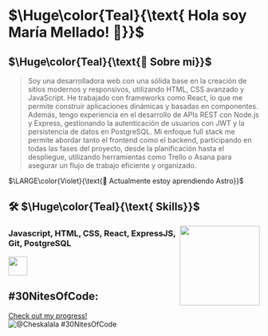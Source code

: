 
# $\Huge\color{Teal}{\text{ Hola soy María Mellado! 👋}}$

## $\Huge\color{Teal}{\text{🚀 Sobre mi}}$


> Soy una desarrolladora web con una sólida base en la creación de sitios modernos y responsivos, utilizando HTML, CSS avanzado y JavaScript. He trabajado con frameworks como React, lo que me permite construir aplicaciones dinámicas y basadas en componentes. Además, tengo experiencia en el desarrollo de APIs REST con Node.js y Express, gestionando la autenticación de usuarios con JWT y la persistencia de datos en PostgreSQL. Mi enfoque full stack me permite abordar tanto el frontend como el backend, participando en todas las fases del proyecto, desde la planificación hasta el despliegue, utilizando herramientas como Trello o Asana para asegurar un flujo de trabajo eficiente y organizado.


$\LARGE\color{Violet}{\text{🧠 Actualmente estoy aprendiendo Astro}}$

## 🛠 $\Huge\color{Teal}{\text{ Skills}}$

<img align="right" height="160" width="160" src="https://gifdb.com/images/high/serious-purple-typing-cat-k07hmiokp97s2o3b.gif">

### Javascript, HTML, CSS, React, ExpressJS, Git, PostgreSQL

<img height="38px" src="https://skillicons.dev/icons?i=html,css,js,react,tailwind,postgres,nodejs,express,astro,bootstrap,git,github"/>


 

## #30NitesOfCode:
  [Check out my progress!](https://www.codedex.io/@Cheskalala/30-nites-of-code)  
  ![@Cheskalala #30NitesOfCode](https://www.codedex.io/api/petStatus?user=Cheskalala)


